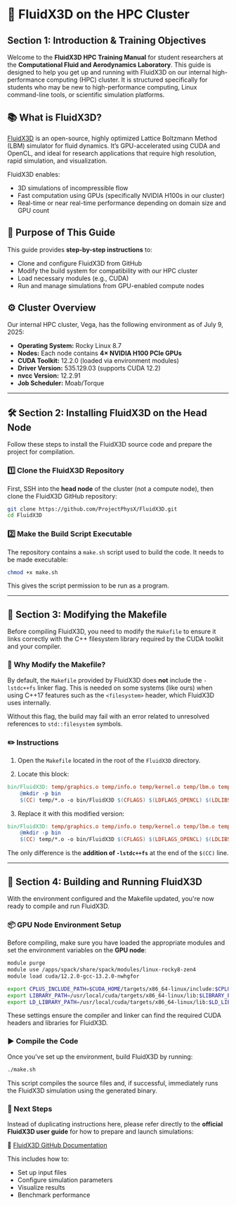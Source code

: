 
# 🚀 FluidX3D on the HPC Cluster  
## Section 1: Introduction & Training Objectives

Welcome to the **FluidX3D HPC Training Manual** for student researchers at the **Computational Fluid and Aerodynamics Laboratory**. This guide is designed to help you get up and running with FluidX3D on our internal high-performance computing (HPC) cluster. It is structured specifically for students who may be new to high-performance computing, Linux command-line tools, or scientific simulation platforms.

## 📚 What is FluidX3D?

[FluidX3D](https://github.com/ProjectPhysX/FluidX3D) is an open-source, highly optimized Lattice Boltzmann Method (LBM) simulator for fluid dynamics. It’s GPU-accelerated using CUDA and OpenCL, and ideal for research applications that require high resolution, rapid simulation, and visualization.

FluidX3D enables:

- 3D simulations of incompressible flow
- Fast computation using GPUs (specifically NVIDIA H100s in our cluster)
- Real-time or near real-time performance depending on domain size and GPU count

## 🎯 Purpose of This Guide

This guide provides **step-by-step instructions** to:

- Clone and configure FluidX3D from GitHub
- Modify the build system for compatibility with our HPC cluster
- Load necessary modules (e.g., CUDA)
- Run and manage simulations from GPU-enabled compute nodes

## ⚙️ Cluster Overview

Our internal HPC cluster, Vega, has the following environment as of July 9, 2025:

- **Operating System:** Rocky Linux 8.7  
- **Nodes:** Each node contains **4× NVIDIA H100 PCIe GPUs**  
- **CUDA Toolkit:** 12.2.0 (loaded via environment modules)  
- **Driver Version:** 535.129.03 (supports CUDA 12.2)  
- **nvcc Version:** 12.2.91  
- **Job Scheduler:** Moab/Torque  

---

## 🛠️ Section 2: Installing FluidX3D on the Head Node

Follow these steps to install the FluidX3D source code and prepare the project for compilation.

### 1️⃣ Clone the FluidX3D Repository

First, SSH into the **head node** of the cluster (not a compute node), then clone the FluidX3D GitHub repository:

```bash
git clone https://github.com/ProjectPhysX/FluidX3D.git
cd FluidX3D
```

### 2️⃣ Make the Build Script Executable

The repository contains a `make.sh` script used to build the code. It needs to be made executable:

```bash
chmod +x make.sh
```

This gives the script permission to be run as a program.

---

## 🧾 Section 3: Modifying the Makefile

Before compiling FluidX3D, you need to modify the `Makefile` to ensure it links correctly with the C++ filesystem library required by the CUDA toolkit and your compiler.

### 🔧 Why Modify the Makefile?

By default, the `Makefile` provided by FluidX3D does **not** include the `-lstdc++fs` linker flag. This is needed on some systems (like ours) when using C++17 features such as the `<filesystem>` header, which FluidX3D uses internally.

Without this flag, the build may fail with an error related to unresolved references to `std::filesystem` symbols.

### ✏️ Instructions

1. Open the `Makefile` located in the root of the `FluidX3D` directory.

2. Locate this block:

```makefile
bin/FluidX3D: temp/graphics.o temp/info.o temp/kernel.o temp/lbm.o temp/lodepng.o temp/main.o temp/setup.o temp/shapes.o make.sh
	@mkdir -p bin
	$(CC) temp/*.o -o bin/FluidX3D $(CFLAGS) $(LDFLAGS_OPENCL) $(LDLIBS_OPENCL) $(LDFLAGS_X11) $(LDLIBS_X11)
```

3. Replace it with this modified version:

```makefile
bin/FluidX3D: temp/graphics.o temp/info.o temp/kernel.o temp/lbm.o temp/lodepng.o temp/main.o temp/setup.o temp/shapes.o make.sh
	@mkdir -p bin
	$(CC) temp/*.o -o bin/FluidX3D $(CFLAGS) $(LDFLAGS_OPENCL) $(LDLIBS_OPENCL) $(LDFLAGS_X11) $(LDLIBS_X11) -lstdc++fs
```

The only difference is the **addition of `-lstdc++fs`** at the end of the `$(CC)` line.

---

## 🚦 Section 4: Building and Running FluidX3D

With the environment configured and the Makefile updated, you're now ready to compile and run FluidX3D.

### 📦 GPU Node Environment Setup

Before compiling, make sure you have loaded the appropriate modules and set the environment variables on the **GPU node**:

```bash
module purge
module use /apps/spack/share/spack/modules/linux-rocky8-zen4
module load cuda/12.2.0-gcc-13.2.0-nwhgfor

export CPLUS_INCLUDE_PATH=$CUDA_HOME/targets/x86_64-linux/include:$CPLUS_INCLUDE_PATH
export LIBRARY_PATH=/usr/local/cuda/targets/x86_64-linux/lib:$LIBRARY_PATH
export LD_LIBRARY_PATH=/usr/local/cuda/targets/x86_64-linux/lib:$LD_LIBRARY_PATH
```

These settings ensure the compiler and linker can find the required CUDA headers and libraries for FluidX3D.

### ▶️ Compile the Code

Once you've set up the environment, build FluidX3D by running:

```bash
./make.sh
```

This script compiles the source files and, if successful, immediately runs the FluidX3D simulation using the generated binary.

### 📘 Next Steps

Instead of duplicating instructions here, please refer directly to the **official FluidX3D user guide** for how to prepare and launch simulations:

🔗 [FluidX3D GitHub Documentation](https://github.com/ProjectPhysX/FluidX3D/blob/master/DOCUMENTATION.md)

This includes how to:

- Set up input files
- Configure simulation parameters
- Visualize results
- Benchmark performance